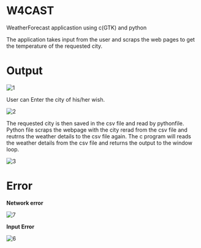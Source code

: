 # W4CAST
WeatherForecast applicastion using c(GTK) and python

  The application takes input from the user and scraps the web pages to get the temperature of the requested city.
  
 # Output
 



   ![1](https://user-images.githubusercontent.com/118742334/224647845-6110c97d-2887-42a3-9251-333d17dbb381.png)



  User can Enter the city of his/her wish.


   ![2](https://user-images.githubusercontent.com/118742334/224648322-0db8d518-571b-4794-adc1-ab58d2243de7.png)





  The requested city is then saved in the csv file and read by pythonfile. Python file scraps the webpage with the city rerad from the csv file and reutrns the weather details to the csv file again. The c program will reads the weather details from the csv file and returns the output to the window loop.
  
  
  
  
   ![3](https://user-images.githubusercontent.com/118742334/224648920-4ec2c5e0-cfe1-4d8e-9087-0708befb22e4.png)
   
  # Error
  
  **Network error**
  
  ![7](https://user-images.githubusercontent.com/118742334/224695610-94805ef7-d308-454a-aa93-0de3a9158138.png)

  

    
    
   **Input Error**

  

   ![6](https://user-images.githubusercontent.com/118742334/224692706-116a39cb-4551-486b-8bbe-142f38bb0a15.png)

    
  
